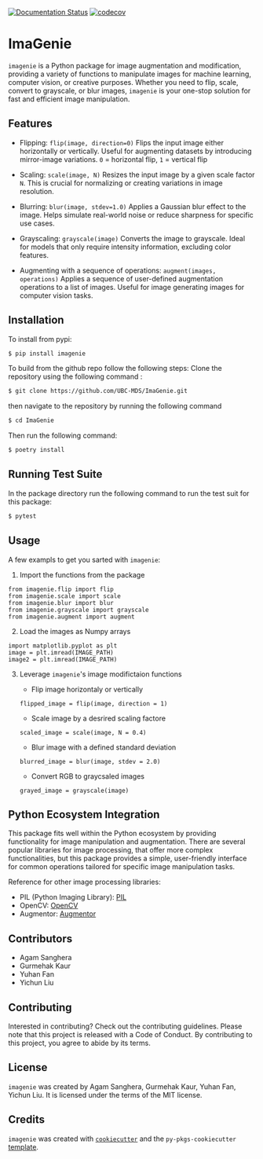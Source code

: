 [![Documentation Status](https://readthedocs.org/projects/imagenie/badge/?version=latest)](https://imagenie.readthedocs.io/en/latest/?badge=latest)
[![codecov](https://codecov.io/github/UBC-MDS/ImaGenie/graph/badge.svg?token=Dd6MnDTOH7)](https://codecov.io/github/UBC-MDS/ImaGenie)


# ImaGenie

`imagenie` is a Python package for image augmentation and modification, providing a variety of functions to manipulate images for machine learning, computer vision, or creative purposes. Whether you need to flip, scale, convert to grayscale, or blur images, `imagenie` is your one-stop solution for fast and efficient image manipulation.

## Features

* Flipping: `flip(image, direction=0)`
    Flips the input image either horizontally or vertically. Useful for augmenting datasets by introducing mirror-image variations. `0` = horizontal flip, `1` = vertical flip 

* Scaling: `scale(image, N)`
    Resizes the input image by a given scale factor `N`. This is crucial for normalizing or creating variations in image resolution.

* Blurring: `blur(image, stdev=1.0)`
    Applies a Gaussian blur effect to the image. Helps simulate real-world noise or reduce sharpness for specific use cases.

* Grayscaling: `grayscale(image)`
    Converts the image to grayscale. Ideal for models that only require intensity information, excluding color features.

* Augmenting with a sequence of operations: `augment(images, operations)`
    Applies a sequence of user-defined augmentation operations to a list of images. Useful for image generating images for computer vision tasks.

## Installation
To install from pypi:
```bash
$ pip install imagenie
```

To build from the github repo follow the following steps:
Clone the repository using the following command :

```bash
$ git clone https://github.com/UBC-MDS/ImaGenie.git
```
then navigate to the repository by running the following command 

```bash
$ cd ImaGenie
```
Then run the following command:
```bash
$ poetry install
```

## Running Test Suite
In the package directory run the following command to run the test suit for this package:
```bash
$ pytest
```

## Usage
A few exampls to get you sarted with `imagenie`:

1. Import the functions from the package

```
from imagenie.flip import flip
from imagenie.scale import scale
from imagenie.blur import blur
from imagenie.grayscale import grayscale
from imagenie.augment import augment
```

2. Load the images as Numpy arrays

```
import matplotlib.pyplot as plt
image = plt.imread(IMAGE_PATH)
image2 = plt.imread(IMAGE_PATH)
```

3. Leverage `imagenie`'s image modifictaion functions

    - Flip image horizontaly or vertically
    ```
    flipped_image = flip(image, direction = 1)
    ```

    - Scale image by a desrired scaling factore
    ```
    scaled_image = scale(image, N = 0.4)
    ```

    - Blur image with a defined standard deviation
    ```
    blurred_image = blur(image, stdev = 2.0)
    ```

    - Convert RGB to graycsaled images
    ```
    grayed_image = grayscale(image)
    ```


## Python Ecosystem Integration

This package fits well within the Python ecosystem by providing functionality for image manipulation and augmentation. There are several popular libraries for image processing, that offer more complex functionalities, but this package provides a simple, user-friendly interface for common operations tailored for specific image manipulation tasks. 

Reference for other image processing libraries:
- PIL (Python Imaging Library): [PIL](https://python-pillow.org/)
- OpenCV: [OpenCV](https://opencv.org/)
- Augmentor: [Augmentor](https://github.com/mdbloice/Augmentor)

## Contributors

- Agam Sanghera
- Gurmehak Kaur
- Yuhan Fan
- Yichun Liu

## Contributing

Interested in contributing? Check out the contributing guidelines. Please note that this project is released with a Code of Conduct. By contributing to this project, you agree to abide by its terms.

## License

`imagenie` was created by Agam Sanghera, Gurmehak Kaur, Yuhan Fan, Yichun Liu. It is licensed under the terms of the MIT license.

## Credits

`imagenie` was created with [`cookiecutter`](https://cookiecutter.readthedocs.io/en/latest/) and the `py-pkgs-cookiecutter` [template](https://github.com/py-pkgs/py-pkgs-cookiecutter).
